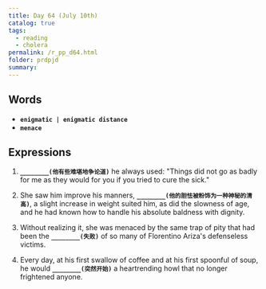 ```yaml
---
title: Day 64 (July 10th)
catalog: true
tags: 
  - reading
  - cholera
permalink: /r_pp_d64.html
folder: prdpjd
summary: 
---
```


## Words

-   <b data-toggle="tooltip" data-original-title="{{site.data.glossary.enigmatic}}">`enigmatic | enigmatic distance`</b>
-   <b data-toggle="tooltip" data-original-title="{{site.data.glossary.menace}}">`menace`</b>



## Expressions

1.  <b data-toggle="tooltip" data-original-title="{{site.data.answers.64_a}}">`________(他有些难堪地争论道)`</b> he always used: "Things did not go as badly for me as they would for you if you tried to cure the sick."

2.  She saw him improve his manners, <b data-toggle="tooltip" data-original-title="{{site.data.answers.64_b}}">`________(他的胆怯被粉饰为一种神秘的清高)`</b>, a slight increase in weight suited him, as did the slowness of age, and he had known how to handle his absolute baldness with dignity.

3.  Without realizing it, she was menaced by the same trap of pity that had been the <b data-toggle="tooltip" data-original-title="{{site.data.answers.64_c}}">`________(失败)`</b> of so many of Florentino Ariza's defenseless victims.

4.  Every day, at his first swallow of coffee and at his first spoonful of soup, he would <b data-toggle="tooltip" data-original-title="{{site.data.answers.64_d}}">`________(突然开始)`</b> a heartrending howl that no longer frightened anyone.